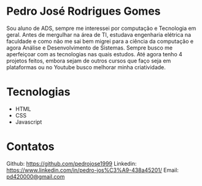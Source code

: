 # Pedro José Rodrigues Gomes
Sou aluno de ADS, sempre me interessei por computação e Tecnologia em geral. Antes de mergulhar na área de TI, estudava engenharia elétrica na 
faculdade e como não me sai bem migrei para a ciência da computação e agora Análise e Desenvolvimento de Sistemas. Sempre busco me aperfeiçoar 
com as tecnologias nas quais estudos. Até agora tenho 4 projetos feitos, embora sejam de outros cursos que faço seja em plataformas ou no Youtube 
busco melhorar minha criatividade. 

# Tecnologias 
- HTML
- CSS
- Javascript

# Contatos
Github: https://github.com/pedrojose1999
Linkedin: https://www.linkedin.com/in/pedro-jos%C3%A9-438a45201/
Email: pd420000@gmail.com



